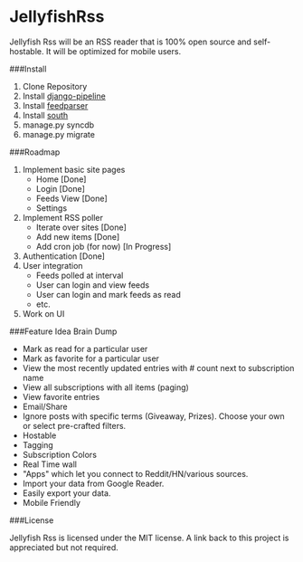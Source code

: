 JellyfishRss
============

Jellyfish Rss will be an RSS reader that is 100% open source and self-hostable. It will be optimized for mobile users.

###Install

1. Clone Repository
2. Install [django-pipeline](https://github.com/cyberdelia/django-pipeline)
3. Install [feedparser](https://pypi.python.org/pypi/feedparser)
4. Install [south](http://south.readthedocs.org/en/latest/installation.html)
5. manage.py syncdb
6. manage.py migrate

###Roadmap
1. Implement basic site pages
	- Home [Done]
	- Login [Done]
	- Feeds View [Done]
	- Settings
2. Implement RSS poller
	- Iterate over sites [Done]
	- Add new items [Done]
	- Add cron job (for now) [In Progress]
3. Authentication [Done]
4. User integration
	- Feeds polled at interval
	- User can login and view feeds
	- User can login and mark feeds as read
	- etc.
5. Work on UI

###Feature Idea Brain Dump

+ Mark as read for a particular user
+ Mark as favorite for a particular user
+ View the most recently updated entries with # count next to subscription name
+ View all subscriptions with all items (paging)
+ View favorite entries
+ Email/Share
+ Ignore posts with specific terms (Giveaway, Prizes). Choose your own or select pre-crafted filters.
+ Hostable 
+ Tagging
+ Subscription Colors
+ Real Time wall
+ "Apps" which let you connect to Reddit/HN/various sources. 
+ Import your data from Google Reader.
+ Easily export your data.
+ Mobile Friendly 

###License

Jellyfish Rss is licensed under the MIT license. A link back to this project is appreciated but not required.